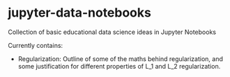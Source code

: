 # jupyter-data-notebooks
Collection of basic educational data science ideas in Jupyter Notebooks

Currently contains:
 *  Regularization: Outline of some of the maths behind regularization, and some justification for different properties of L_1 and L_2 regularization.
